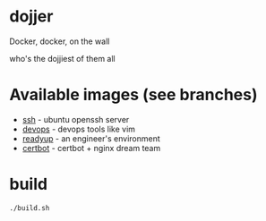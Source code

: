 # dojjer

Docker, docker, on the wall

who's the dojjiest of them all

# Available images (see branches)

* [ssh](https://github.com/TheShellLand/dojjer/blob/ssh/Dockerfile) - ubuntu openssh server
* [devops](https://github.com/TheShellLand/dojjer/blob/devops/Dockerfile) - devops tools like vim
* [readyup](https://github.com/TheShellLand/dojjer/blob/readyup/Dockerfile) - an engineer's environment
* [certbot](https://github.com/TheShellLand/dojjer/blob/certbot/Dockerfile) - certbot + nginx dream team

# build
```
./build.sh
```


